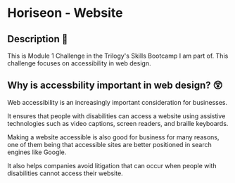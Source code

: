 # Horiseon - Website

## Description 📑
This is Module 1 Challenge in the Trilogy's Skills Bootcamp I am part of. This challenge focuses on accessibility in web design. 

## Why is accessbility important in web design? 😲
Web accessibility is an increasingly important consideration for businesses. 

It ensures that people with disabilities can access a website using assistive technologies such as video captions, screen readers, and braille keyboards. 

Making a website accessible is also good for business for many reasons, one of them being that accessible sites are better positioned in search engines like Google. 

It also helps companies avoid litigation that can occur when people with disabilities cannot access their website.
